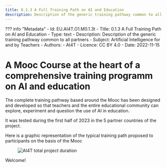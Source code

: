 ```yaml
---
title: 0.1.3 A Full Training Path on AI and Education
description: Description of the generic training pathway common to all partners
---
```

??? info "Metadata"
    - Id: EU.AI4T.O1.M0.1.3t
    - Title: 0.1.3 A Full Training Path on AI and Education
    - Type: text
    - Description: Description of the generic training pathway common to all partners
    - Subject: Artificial Intelligence for and by Teachers
    - Authors:
        - AI4T 
    - Licence: CC BY 4.0
    - Date: 2022-11-15

#  A Mooc Course at the heart of a comprehensive training programm on AI and education

The complete training pathway based around the Mooc has been designed and developed so that teachers and the entire educational community can explore, experiment and question the use of AI in education.

It was tested during the first half of 2023 in the 5 partner countries of the project.

Here is a graphic representation of the typical training path proposed to participants on the basis of the Mooc

<figure>
  <img src="Images/AI4T-Training-pathway-en.png" alt="AI4T total project duration"/>
</figure>

Welcome!
